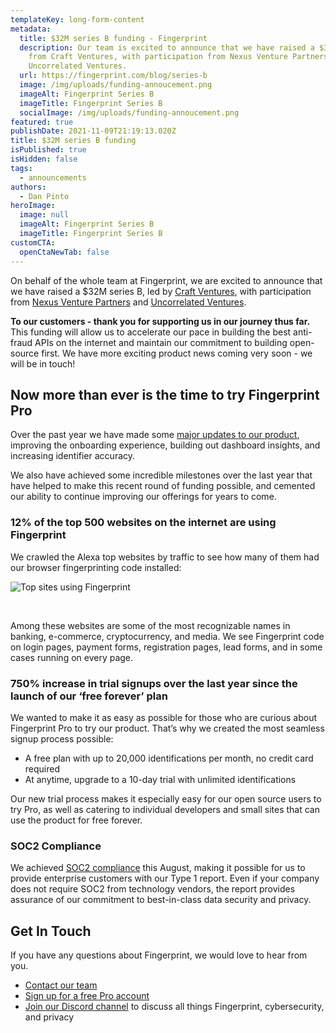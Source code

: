 ```yaml
---
templateKey: long-form-content
metadata:
  title: $32M series B funding - Fingerprint
  description: Our team is excited to announce that we have raised a $32M series B
    from Craft Ventures, with participation from Nexus Venture Partners and
    Uncorrelated Ventures.
  url: https://fingerprint.com/blog/series-b
  image: /img/uploads/funding-annoucement.png
  imageAlt: Fingerprint Series B
  imageTitle: Fingerprint Series B
  socialImage: /img/uploads/funding-annoucement.png
featured: true
publishDate: 2021-11-09T21:19:13.020Z
title: $32M series B funding
isPublished: true
isHidden: false
tags:
  - announcements
authors:
  - Dan Pinto
heroImage:
  image: null
  imageAlt: Fingerprint Series B
  imageTitle: Fingerprint Series B
customCTA:
  openCtaNewTab: false
---
```

On behalf of the whole team at Fingerprint, we are excited to announce that we have raised a $32M series B, led by <a href="https://www.craftventures.com/" target="_blank" rel="noopener">Craft Ventures</a>, with participation from <a href="https://nexusvp.com/" target="_blank" rel="noopener">Nexus Venture Partners</a> and <a href="https://uncorrelated.com/" target="_blank" rel="noopener">Uncorrelated Ventures</a>.

**To our customers - thank you for supporting us in our journey thus far.** This funding will allow us to accelerate our pace in building the best anti-fraud APIs on the internet and maintain our commitment to building open-source first. We have more exciting product news coming very soon - we will be in touch!

## Now more than ever is the time to try Fingerprint Pro

Over the past year we have made some [major updates to our product](/blog/product-update-11-2021/), improving the onboarding experience, building out dashboard insights, and increasing identifier accuracy.

We also have achieved some incredible milestones over the last year that have helped to make this recent round of funding possible, and cemented our ability to continue improving our offerings for years to come.

### 12% of the top 500 websites on the internet are using Fingerprint

We crawled the Alexa top websites by traffic to see how many of them had our browser fingerprinting code installed:

![Top sites using Fingerprint](/img/uploads/web-crawler-stats-1-.png "Top sites using Fingerprint")

<br>

Among these websites are some of the most recognizable names in banking, e-commerce, cryptocurrency, and media. We see Fingerprint code on login pages, payment forms, registration pages, lead forms, and in some cases running on every page. 

### 750% increase in trial signups over the last year since the launch of our ‘free forever’ plan

We wanted to make it as easy as possible for those who are curious about Fingerprint Pro to try our product. That’s why we created the most seamless signup process possible:

* A free plan with up to 20,000 identifications per month, no credit card required
* At anytime, upgrade to a 10-day trial with unlimited identifications

Our new trial process makes it especially easy for our open source users to try Pro, as well as catering to individual developers and small sites that can use the product for free forever.

### SOC2 Compliance

We achieved [SOC2 compliance](/blog/soc-2-type-1/) this August, making it possible for us to provide enterprise customers with our Type 1 report. Even if your company does not require SOC2 from technology vendors, the report provides assurance of our commitment to best-in-class data security and privacy.

## Get In Touch

If you have any questions about Fingerprint, we would love to hear from you.

* [Contact our team](/contact-sales/)
* [Sign up for a free Pro account](https://dashboard.fingerprintjs.com/signup)
* [Join our Discord channel](https://discord.gg/ad6R2ttHVX) to discuss all things Fingerprint, cybersecurity, and privacy